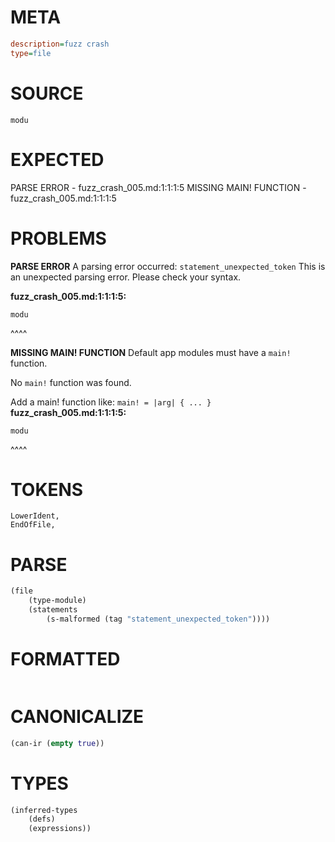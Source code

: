 # META
~~~ini
description=fuzz crash
type=file
~~~
# SOURCE
~~~roc
modu
~~~
# EXPECTED
PARSE ERROR - fuzz_crash_005.md:1:1:1:5
MISSING MAIN! FUNCTION - fuzz_crash_005.md:1:1:1:5
# PROBLEMS
**PARSE ERROR**
A parsing error occurred: `statement_unexpected_token`
This is an unexpected parsing error. Please check your syntax.

**fuzz_crash_005.md:1:1:1:5:**
```roc
modu
```
^^^^


**MISSING MAIN! FUNCTION**
Default app modules must have a `main!` function.

No `main!` function was found.

Add a main! function like:
`main! = |arg| { ... }`
**fuzz_crash_005.md:1:1:1:5:**
```roc
modu
```
^^^^


# TOKENS
~~~zig
LowerIdent,
EndOfFile,
~~~
# PARSE
~~~clojure
(file
	(type-module)
	(statements
		(s-malformed (tag "statement_unexpected_token"))))
~~~
# FORMATTED
~~~roc
~~~
# CANONICALIZE
~~~clojure
(can-ir (empty true))
~~~
# TYPES
~~~clojure
(inferred-types
	(defs)
	(expressions))
~~~
